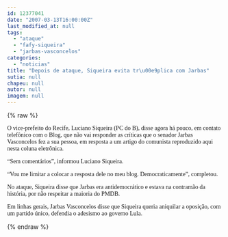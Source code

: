 ```yaml
---
id: 12377041
date: "2007-03-13T16:00:00Z"
last_modified_at: null
tags:
  - "ataque"
  - "fafy-siqueira"
  - "jarbas-vasconcelos"
categories:
  - "noticias"
title: "Depois de ataque, Siqueira evita tr\u00e9plica com Jarbas"
sutia: null
chapeu: null
autor: null
imagem: null
---
```

{% raw %}
<p><P><FONT face=Verdana>O vice-prefeito do Recife, Luciano Siqueira (PC do B), disse agora há pouco, em contato telefônico com o Blog, que não vai responder as críticas que o senador Jarbas Vasconcelos fez a sua pessoa, em resposta a um artigo do comunista reproduzido aqui nesta coluna eletrônica.</FONT></P></p>
<p><P><FONT face=Verdana>“Sem comentários”, informou Luciano Siqueira. </FONT></P></p>
<p><P><FONT face=Verdana>“Vou me limitar a colocar a resposta dele no meu blog. Democraticamente”, completou.</FONT></P></p>
<p><P><FONT face=Verdana>No ataque, Siqueira disse que Jarbas era antidemocrático e estava na contramão da história, por não respeitar a maioria do PMDB.</FONT></P></p>
<p><P><FONT face=Verdana>Em linhas gerais, Jarbas Vasconcelos disse que Siqueira queria aniquilar a oposição, com um partido único, defendia o adesismo ao governo Lula.</FONT></P> </p>
{% endraw %}